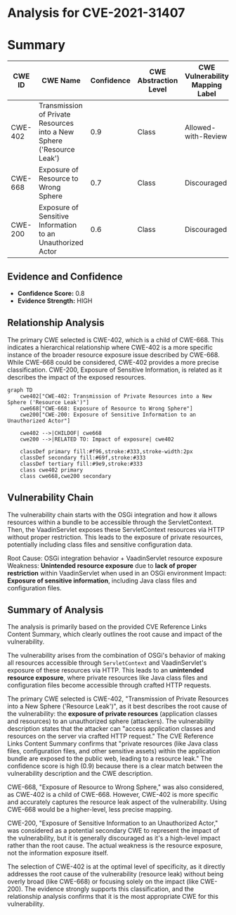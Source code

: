 # Analysis for CVE-2021-31407

# Summary
| CWE ID | CWE Name | Confidence | CWE Abstraction Level | CWE Vulnerability Mapping Label | CWE-Vulnerability Mapping Notes |
|---|---|---|---|---|---|
| CWE-402 | Transmission of Private Resources into a New Sphere ('Resource Leak') | 0.9 | Class | Allowed-with-Review | Primary CWE |
| CWE-668 | Exposure of Resource to Wrong Sphere | 0.7 | Class | Discouraged | Secondary Candidate |
| CWE-200 | Exposure of Sensitive Information to an Unauthorized Actor | 0.6 | Class | Discouraged | Secondary Candidate |

## Evidence and Confidence

*   **Confidence Score:** 0.8
*   **Evidence Strength:** HIGH

## Relationship Analysis
The primary CWE selected is CWE-402, which is a child of CWE-668. This indicates a hierarchical relationship where CWE-402 is a more specific instance of the broader resource exposure issue described by CWE-668. While CWE-668 could be considered, CWE-402 provides a more precise classification. CWE-200, Exposure of Sensitive Information, is related as it describes the impact of the exposed resources.

```mermaid
graph TD
    cwe402["CWE-402: Transmission of Private Resources into a New Sphere ('Resource Leak')"]
    cwe668["CWE-668: Exposure of Resource to Wrong Sphere"]
    cwe200["CWE-200: Exposure of Sensitive Information to an Unauthorized Actor"]
    
    cwe402 -->|CHILDOF| cwe668
    cwe200 -->|RELATED TO: Impact of exposure| cwe402
    
    classDef primary fill:#f96,stroke:#333,stroke-width:2px
    classDef secondary fill:#69f,stroke:#333
    classDef tertiary fill:#9e9,stroke:#333
    class cwe402 primary
    class cwe668,cwe200 secondary
```

## Vulnerability Chain
The vulnerability chain starts with the OSGi integration and how it allows resources within a bundle to be accessible through the ServletContext. Then, the VaadinServlet exposes these ServletContext resources via HTTP without proper restriction. This leads to the exposure of private resources, potentially including class files and sensitive configuration data.

Root Cause: OSGi integration behavior + VaadinServlet resource exposure
Weakness: **Unintended resource exposure** due to **lack of proper restriction** within VaadinServlet when used in an OSGi environment
Impact: **Exposure of sensitive information**, including Java class files and configuration files.

## Summary of Analysis
The analysis is primarily based on the provided CVE Reference Links Content Summary, which clearly outlines the root cause and impact of the vulnerability.

The vulnerability arises from the combination of OSGi's behavior of making all resources accessible through `ServletContext` and VaadinServlet's exposure of these resources via HTTP. This leads to an **unintended resource exposure**, where private resources like Java class files and configuration files become accessible through crafted HTTP requests.

The primary CWE selected is CWE-402, "Transmission of Private Resources into a New Sphere ('Resource Leak')", as it best describes the root cause of the vulnerability: the **exposure of private resources** (application classes and resources) to an unauthorized sphere (attackers). The vulnerability description states that the attacker can "access application classes and resources on the server via crafted HTTP request." The CVE Reference Links Content Summary confirms that "private resources (like Java class files, configuration files, and other sensitive assets) within the application bundle are exposed to the public web, leading to a resource leak." The confidence score is high (0.9) because there is a clear match between the vulnerability description and the CWE description.

CWE-668, "Exposure of Resource to Wrong Sphere," was also considered, as CWE-402 is a child of CWE-668. However, CWE-402 is more specific and accurately captures the resource leak aspect of the vulnerability. Using CWE-668 would be a higher-level, less precise mapping.

CWE-200, "Exposure of Sensitive Information to an Unauthorized Actor," was considered as a potential secondary CWE to represent the impact of the vulnerability, but it is generally discouraged as it's a high-level impact rather than the root cause. The actual weakness is the resource exposure, not the information exposure itself.

The selection of CWE-402 is at the optimal level of specificity, as it directly addresses the root cause of the vulnerability (resource leak) without being overly broad (like CWE-668) or focusing solely on the impact (like CWE-200). The evidence strongly supports this classification, and the relationship analysis confirms that it is the most appropriate CWE for this vulnerability.
